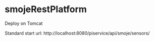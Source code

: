 smojeRestPlatform
=================
Deploy on Tomcat

Standard start url: http://localhost:8080/piservice/api/smoje/sensors/
